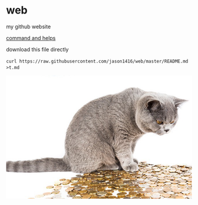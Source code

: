 # web
my github website

[command and helps](https://jason1416.github.io/command-and-helps/)

download this file directly

`curl https://raw.githubusercontent.com/jason1416/web/master/README.md >t.md`

![cat and coin](/img/cat-coin.jpeg)
 
     
